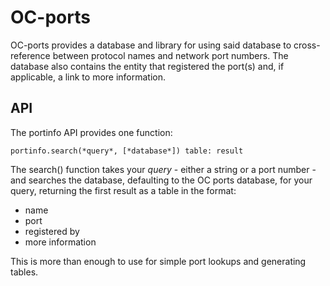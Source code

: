 # OC-ports

OC-ports provides a database and library for using said database to cross-reference between protocol names and network port numbers. The database also contains the entity that registered the port(s) and, if applicable, a link to more information.

## API

The portinfo API provides one function:

    portinfo.search(*query*, [*database*]) table: result

The search() function takes your *query* - either a string or a port number - and searches the database, defaulting to the OC ports database, for your query, returning the first result as a table in the format:

 - name
 - port
 - registered by
 - more information

This is more than enough to use for simple port lookups and generating tables.
